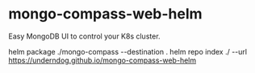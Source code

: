 # mongo-compass-web-helm
Easy MongoDB UI to control your K8s cluster.


helm package ./mongo-compass --destination .
helm repo index ./ --url  https://underndog.github.io/mongo-compass-web-helm